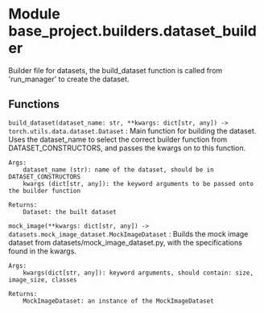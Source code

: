 Module base_project.builders.dataset_builder
============================================
Builder file for datasets, the build_dataset function is called from 'run_manager'
to create the dataset.

Functions
---------

    
`build_dataset(dataset_name: str, **kwargs: dict[str, any]) -> torch.utils.data.dataset.Dataset`
:   Main function for building the dataset. Uses the dataset_name to select the correct builder
    function from DATASET_CONSTRUCTORS, and passes the kwargs on to this function.
    
    Args:
        dataset_name (str): name of the dataset, should be in DATASET_CONSTRUCTORS
        kwargs (dict[str, any]): the keyword arguments to be passed onto the builder function
    
    Returns:
        Dataset: the built dataset

    
`mock_image(**kwargs: dict[str, any]) -> datasets.mock_image_dataset.MockImageDataset`
:   Builds the mock image dataset from datasets/mock_image_dataset.py, with the specifications
    found in the kwargs.
    
    Args:
        kwargs(dict[str, any]): keyword arguments, should contain: size, image_size, classes
    
    Returns:
        MockImageDataset: an instance of the MockImageDataset